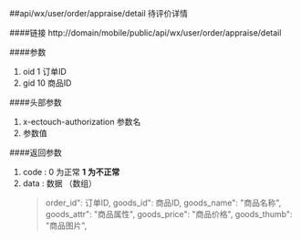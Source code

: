 ##api/wx/user/order/appraise/detail  待评价详情

####链接
     http://domain/mobile/public/api/wx/user/order/appraise/detail

####参数
1. oid   1 订单ID
2. gid   10  商品ID

####头部参数
1. x-ectouch-authorization     参数名
2.    参数值


####返回参数
1. code : 0 为正常   **1 为不正常**
2. data  : 数据 （数组）
    > order_id":  订单ID,
    > goods_id":  商品ID,
    > goods_name": "商品名称",
    > goods_attr": "商品属性",
    > goods_price": "商品价格",
    > goods_thumb": "商品图片",

